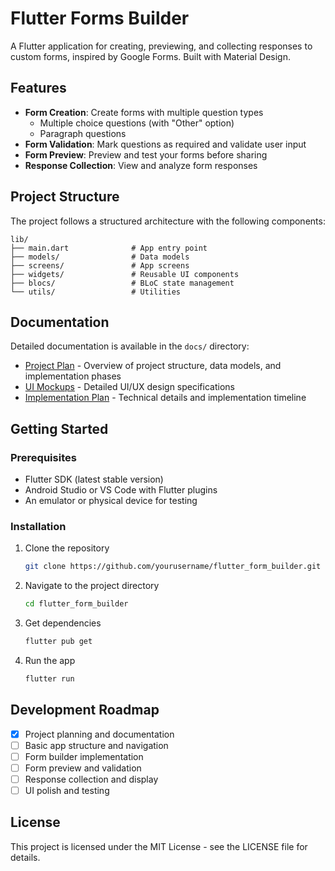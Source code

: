 # Flutter Forms Builder

A Flutter application for creating, previewing, and collecting responses to custom forms, inspired by Google Forms. Built with Material Design.

## Features

- **Form Creation**: Create forms with multiple question types
  - Multiple choice questions (with "Other" option)
  - Paragraph questions
- **Form Validation**: Mark questions as required and validate user input
- **Form Preview**: Preview and test your forms before sharing
- **Response Collection**: View and analyze form responses

## Project Structure

The project follows a structured architecture with the following components:

```
lib/
├── main.dart              # App entry point
├── models/                # Data models
├── screens/               # App screens
├── widgets/               # Reusable UI components
├── blocs/                 # BLoC state management
└── utils/                 # Utilities
```

## Documentation

Detailed documentation is available in the `docs/` directory:

- [Project Plan](docs/project_plan.md) - Overview of project structure, data models, and implementation phases
- [UI Mockups](docs/ui_mockups.md) - Detailed UI/UX design specifications
- [Implementation Plan](docs/implementation_plan.md) - Technical details and implementation timeline

## Getting Started

### Prerequisites

- Flutter SDK (latest stable version)
- Android Studio or VS Code with Flutter plugins
- An emulator or physical device for testing

### Installation

1. Clone the repository
   ```bash
   git clone https://github.com/yourusername/flutter_form_builder.git
   ```

2. Navigate to the project directory
   ```bash
   cd flutter_form_builder
   ```

3. Get dependencies
   ```bash
   flutter pub get
   ```

4. Run the app
   ```bash
   flutter run
   ```

## Development Roadmap

- [x] Project planning and documentation
- [ ] Basic app structure and navigation
- [ ] Form builder implementation
- [ ] Form preview and validation
- [ ] Response collection and display
- [ ] UI polish and testing

## License

This project is licensed under the MIT License - see the LICENSE file for details. 